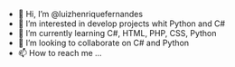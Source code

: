 - 👋 Hi, I’m @luizhenriquefernandes
- 👀 I’m interested in develop projects whit Python and C#
- 🌱 I’m currently learning C#, HTML, PHP, CSS, Python
- 💞️ I’m looking to collaborate on C# and Python
- 📫 How to reach me ...

<!---
luizhenriquefernandes/luizhenriquefernandes is a ✨ special ✨ repository because its `README.md` (this file) appears on your GitHub profile.
You can click the Preview link to take a look at your changes.
--->
